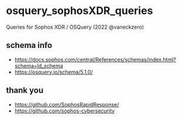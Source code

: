 # osquery_sophosXDR_queries
Queries for Sophos XDR / OSQuery (2022 @vaneckzero)

## schema info
- https://docs.sophos.com/central/References/schemas/index.html?schema=ld_schema
- https://osquery.io/schema/5.1.0/

## thank you
- https://github.com/SophosRapidResponse/
- https://github.com/sophos-cybersecurity